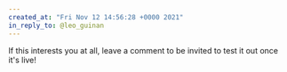 ```yaml
---
created_at: "Fri Nov 12 14:56:28 +0000 2021"
in_reply_to: @leo_guinan
---
```


If this interests you at all, leave a comment to be invited to test it out once it's live!